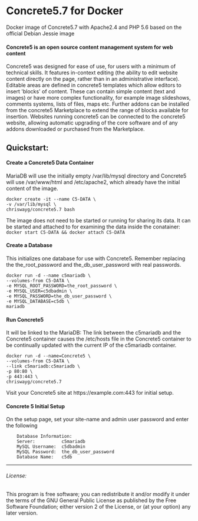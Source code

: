 # Concrete5.7 for Docker
Docker image of Concrete5.7 with Apache2.4 and PHP 5.6 based on the official Debian Jessie image

#### Concrete5 is an open source content management system for web content

Concrete5 was designed for ease of use, for users with a minimum of technical skills. It features in-context editing (the ability to edit website content directly on the page, rather than in an administrative interface). Editable areas are defined in concrete5 templates which allow editors to insert 'blocks' of content. These can contain simple content (text and images) or have more complex functionality, for example image slideshows, comments systems, lists of files, maps etc. Further addons can be installed from the concrete5 Marketplace to extend the range of blocks available for insertion. Websites running concrete5 can be connected to the concrete5 website, allowing automatic upgrading of the core software and of any addons downloaded or purchased from the Marketplace.

## Quickstart:

#### Create a Concrete5 Data Container 
MariaDB will use the initially empty /var/lib/mysql directory and Concrete5 will use /var/www/html and /etc/apache2, which already have the initial content of the image. 
```
docker create -it --name C5-DATA \
-v /var/lib/mysql \
chriswayg/concrete5.7 bash
```
The image does not need to be started or running for sharing its data. It can be started and attached to for examining the data inside the conatainer: ```docker start C5-DATA && docker attach C5-DATA```

#### Create a Database 
This initializes one database for use with Concrete5. Remember replacing the the_root_password and the_db_user_password with real passwords.
```
docker run -d --name c5mariadb \
--volumes-from C5-DATA \
-e MYSQL_ROOT_PASSWORD=the_root_password \
-e MYSQL_USER=c5dbadmin \
-e MYSQL_PASSWORD=the_db_user_password \ 
-e MYSQL_DATABASE=c5db \
mariadb
```
#### Run Concrete5
It  will be linked to the MariaDB: The link between the c5mariadb and the Concrete5 container causes the /etc/hosts file in the Concrete5 container to be continually updated with the current IP of the c5mariadb container.
```
docker run -d --name=Concrete5 \
--volumes-from C5-DATA \
--link c5mariadb:c5mariadb \
-p 80:80 \
-p 443:443 \
chriswayg/concrete5.7
```				   
Visit your Concrete5 site at h&#8203;ttps://example.com:443 for initial setup.

#### Concrete 5 Initial Setup
On the setup page, set your site-name and admin user password and enter the following

		Database Information:
		Server:          c5mariadb
		MySQL Username:  c5dbadmin
		MySQL Password:  the_db_user_password
		Database Name:   c5db

---
###### License:
This program is free software; you can redistribute it and/or modify it under the terms of the GNU General Public License as published by the Free Software Foundation; either version 2 of the License, or (at your option) any later version.
